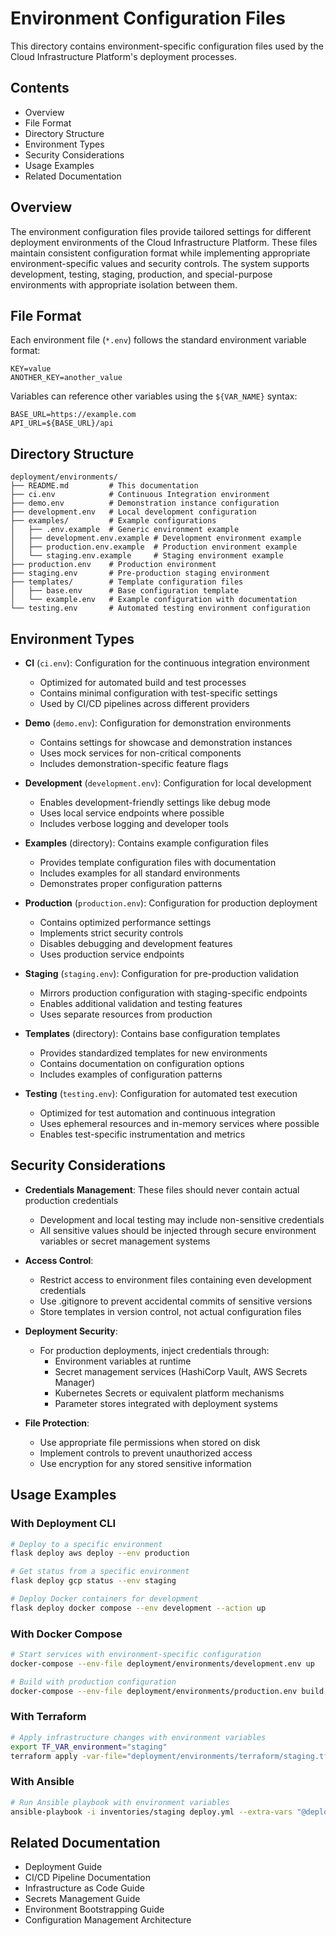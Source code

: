 # Environment Configuration Files

This directory contains environment-specific configuration files used by the Cloud Infrastructure Platform's deployment processes.

## Contents

- Overview
- File Format
- Directory Structure
- Environment Types
- Security Considerations
- Usage Examples
- Related Documentation

## Overview

The environment configuration files provide tailored settings for different deployment environments of the Cloud Infrastructure Platform. These files maintain consistent configuration format while implementing appropriate environment-specific values and security controls. The system supports development, testing, staging, production, and special-purpose environments with appropriate isolation between them.

## File Format

Each environment file (`*.env`) follows the standard environment variable format:

```plaintext
KEY=value
ANOTHER_KEY=another_value
```

Variables can reference other variables using the `${VAR_NAME}` syntax:

```plaintext
BASE_URL=https://example.com
API_URL=${BASE_URL}/api
```

## Directory Structure

```plaintext
deployment/environments/
├── README.md         # This documentation
├── ci.env            # Continuous Integration environment
├── demo.env          # Demonstration instance configuration
├── development.env   # Local development configuration
├── examples/         # Example configurations
│   ├── .env.example  # Generic environment example
│   ├── development.env.example # Development environment example
│   ├── production.env.example  # Production environment example
│   └── staging.env.example     # Staging environment example
├── production.env    # Production environment
├── staging.env       # Pre-production staging environment
├── templates/        # Template configuration files
│   ├── base.env      # Base configuration template
│   └── example.env   # Example configuration with documentation
└── testing.env       # Automated testing environment configuration
```

## Environment Types

- **CI** (`ci.env`): Configuration for the continuous integration environment
  - Optimized for automated build and test processes
  - Contains minimal configuration with test-specific settings
  - Used by CI/CD pipelines across different providers

- **Demo** (`demo.env`): Configuration for demonstration environments
  - Contains settings for showcase and demonstration instances
  - Uses mock services for non-critical components
  - Includes demonstration-specific feature flags

- **Development** (`development.env`): Configuration for local development
  - Enables development-friendly settings like debug mode
  - Uses local service endpoints where possible
  - Includes verbose logging and developer tools

- **Examples** (directory): Contains example configuration files
  - Provides template configuration files with documentation
  - Includes examples for all standard environments
  - Demonstrates proper configuration patterns

- **Production** (`production.env`): Configuration for production deployment
  - Contains optimized performance settings
  - Implements strict security controls
  - Disables debugging and development features
  - Uses production service endpoints

- **Staging** (`staging.env`): Configuration for pre-production validation
  - Mirrors production configuration with staging-specific endpoints
  - Enables additional validation and testing features
  - Uses separate resources from production

- **Templates** (directory): Contains base configuration templates
  - Provides standardized templates for new environments
  - Contains documentation on configuration options
  - Includes examples of configuration patterns

- **Testing** (`testing.env`): Configuration for automated test execution
  - Optimized for test automation and continuous integration
  - Uses ephemeral resources and in-memory services where possible
  - Enables test-specific instrumentation and metrics

## Security Considerations

- **Credentials Management**: These files should never contain actual production credentials
  - Development and local testing may include non-sensitive credentials
  - All sensitive values should be injected through secure environment variables or secret management systems

- **Access Control**:
  - Restrict access to environment files containing even development credentials
  - Use .gitignore to prevent accidental commits of sensitive versions
  - Store templates in version control, not actual configuration files

- **Deployment Security**:
  - For production deployments, inject credentials through:
    - Environment variables at runtime
    - Secret management services (HashiCorp Vault, AWS Secrets Manager)
    - Kubernetes Secrets or equivalent platform mechanisms
    - Parameter stores integrated with deployment systems

- **File Protection**:
  - Use appropriate file permissions when stored on disk
  - Implement controls to prevent unauthorized access
  - Use encryption for any stored sensitive information

## Usage Examples

### With Deployment CLI

```bash
# Deploy to a specific environment
flask deploy aws deploy --env production

# Get status from a specific environment
flask deploy gcp status --env staging

# Deploy Docker containers for development
flask deploy docker compose --env development --action up
```

### With Docker Compose

```bash
# Start services with environment-specific configuration
docker-compose --env-file deployment/environments/development.env up

# Build with production configuration
docker-compose --env-file deployment/environments/production.env build
```

### With Terraform

```bash
# Apply infrastructure changes with environment variables
export TF_VAR_environment="staging"
terraform apply -var-file="deployment/environments/terraform/staging.tfvars"
```

### With Ansible

```bash
# Run Ansible playbook with environment variables
ansible-playbook -i inventories/staging deploy.yml --extra-vars "@deployment/environments/ansible/staging.yml"
```

## Related Documentation

- Deployment Guide
- CI/CD Pipeline Documentation
- Infrastructure as Code Guide
- Secrets Management Guide
- Environment Bootstrapping Guide
- Configuration Management Architecture
